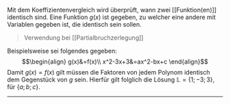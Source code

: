 Mit dem Koeffizientenvergleich wird überprüft, wann zwei [[Funktion(en)]] identisch sind. Eine Funktion $g(x)$ ist gegeben, zu welcher eine andere mit Variablen gegeben ist, die identisch sein sollen.
>Verwendung bei [[Partialbruchzerlegung]]

Beispielsweise sei folgendes gegeben:
$$\begin{align}
	g(x)&=f(x)\\
	x^2-3x+3&=ax^2-bx+c
\end{align}$$
Damit $g(x)=f(x)$ gilt müssen die Faktoren von jedem Polynom identisch dem Gegenstück von $g$ sein. Hierfür gilt folglich die Lösung $\mathbb{L}=\{1;-3;3\}$, für $\{a;b;c\}$.

---